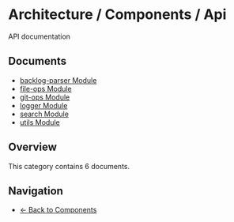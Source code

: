 # Architecture / Components / Api

API documentation

## Documents

- [backlog-parser Module](./api-backlog-parser.md)
- [file-ops Module](./api-file-ops.md)
- [git-ops Module](./api-git-ops.md)
- [logger Module](./api-logger.md)
- [search Module](./api-search.md)
- [utils Module](./api-utils.md)

## Overview

This category contains 6 documents.

## Navigation

- [← Back to Components](../)
